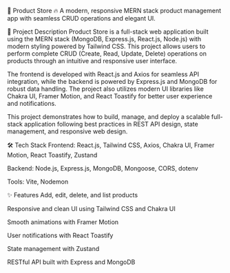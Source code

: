 🛒 Product Store
🔥 A modern, responsive MERN stack product management app with seamless CRUD operations and elegant UI.

📄 Project Description
Product Store is a full-stack web application built using the MERN stack (MongoDB, Express.js, React.js, Node.js) with modern styling powered by Tailwind CSS. This project allows users to perform complete CRUD (Create, Read, Update, Delete) operations on products through an intuitive and responsive user interface.

The frontend is developed with React.js and Axios for seamless API integration, while the backend is powered by Express.js and MongoDB for robust data handling. The project also utilizes modern UI libraries like Chakra UI, Framer Motion, and React Toastify for better user experience and notifications.

This project demonstrates how to build, manage, and deploy a scalable full-stack application following best practices in REST API design, state management, and responsive web design.

🛠 Tech Stack
Frontend: React.js, Tailwind CSS, Axios, Chakra UI, Framer Motion, React Toastify, Zustand

Backend: Node.js, Express.js, MongoDB, Mongoose, CORS, dotenv

Tools: Vite, Nodemon

✨ Features
Add, edit, delete, and list products

Responsive and clean UI using Tailwind CSS and Chakra UI

Smooth animations with Framer Motion

User notifications with React Toastify

State management with Zustand

RESTful API built with Express and MongoDB
